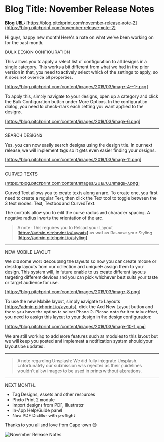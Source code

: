 # **Blog Title**: November Release Notes

**Blog URL:** [https://blog.pitchprint.com/november-release-note-2](https://blog.pitchprint.com/november-release-note-2)

Hi guys, happy new month! Here's a note on what we've been working on for the past month.


BULK DESIGN CONFIGURATION

This allows you to apply a select list of configuration to all designs in a single category. This works a bit different from what we had in
the prior version in that, you need to actively select which of the settings to apply, so it does not override all properties.

[https://blog.pitchprint.com/content/images/2019/03/image-4--1-.png]

To apply this, simply navigate to your designs, open up a category and click the Bulk Configuration button under More Options. In the
configuration dialog, you need to check-mark each setting you want applied to the designs.

[https://blog.pitchprint.com/content/images/2019/03/image-6.png]

--------------------------------------------------------------------------------------------------------------------------------------------


SEARCH DESIGNS

Yes, you can now easily search designs using the design title. In our next release, we will implement tags so it gets even easier finding
your designs.

[https://blog.pitchprint.com/content/images/2019/03/image-11.png]

--------------------------------------------------------------------------------------------------------------------------------------------


CURVED TEXTS

[https://blog.pitchprint.com/content/images/2019/03/image-7.png]

Curved Text allows you to create texts along an arc. To create one, you first need to create a regular Text, then click the Text tool to
toggle between the 3 text modes: Text, Textbox and CurvedText.

The controls allow you to edit the curve radius and character spacing. A negative radius inverts the orientation of the arc.

> A note: This requires you to Reload your Layout [https://admin.pitchprint.io/layouts] as well as Re-save your Styling
> [https://admin.pitchprint.io/styling]

--------------------------------------------------------------------------------------------------------------------------------------------


NEW MOBILE LAYOUT

We did some work decoupling the layouts so now you can create mobile or desktop layouts from our collection and uniquely assign them to your
design. This system will, in future enable to us create different layouts targeting different devices and you can pick whichever best suits
your taste or target audience for use.

[https://blog.pitchprint.com/content/images/2019/03/image-8.png]

To use the new Mobile layout, simply navigate to Layouts [https://admin.pitchprint.io/layouts], click the Add New Layout button and there
you have the option to select Phone 2. Please note for it to take effect, you need to assign this layout to your design in the design
configuration:

[https://blog.pitchprint.com/content/images/2019/03/image-10-1.png]

We are still working to add more features such as modules to this layout but we will keep you posted and implement a notification system
should your layouts be updated.

--------------------------------------------------------------------------------------------------------------------------------------------

> A note regarding Unsplash: We did fully integrate Unsplash. Unfortunately our submission was rejected as their guidelines wouldn't allow
> images to be used in prints without alterations.

--------------------------------------------------------------------------------------------------------------------------------------------


NEXT MONTH..

 * Tag Designs, Assets and other resources
 * Photo Print 2 module
 * Import designs from PDF, Illustrator
 * In-App Help/Guide panel
 * New PDF Distiller with preflight

Thanks to you all and love from Cape town 😊

![November Release Notes](https://blog.pitchprint.com/content/images/2019/03/christian-perner-588111-unsplash--1-.jpg)


